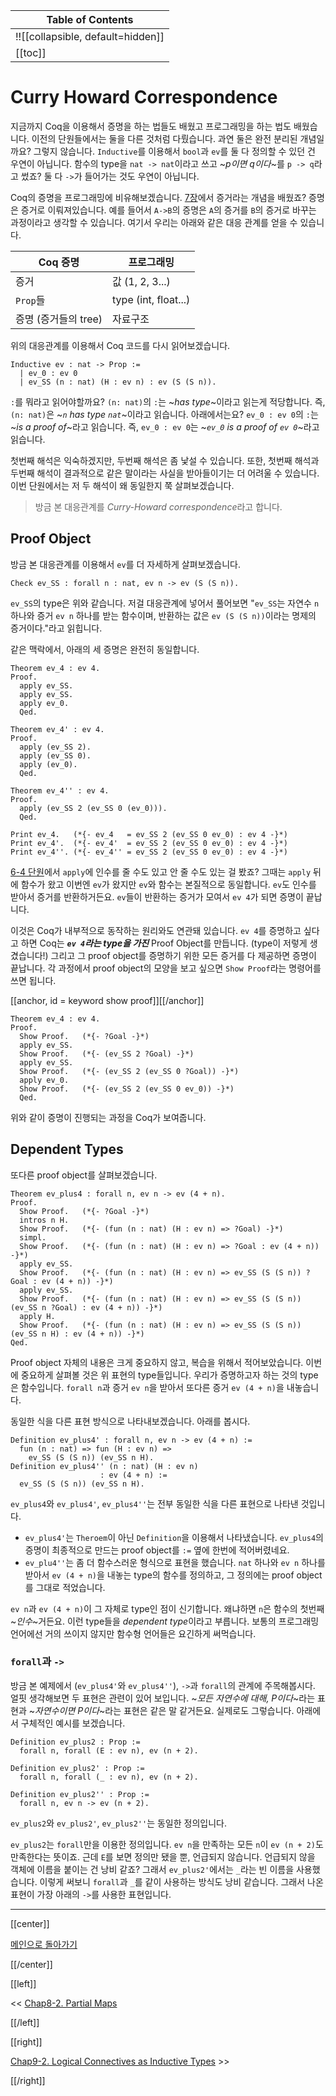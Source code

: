 | Table of Contents |
|-------------------|
|!![[collapsible, default=hidden]]  |
|[[toc]]|

# Curry Howard Correspondence

지금까지 Coq을 이용해서 증명을 하는 법들도 배웠고 프로그래밍을 하는 법도 배웠습니다. 이전의 단원들에서는 둘을 다른 것처럼 다뤘습니다. 과연 둘은 완전 분리된 개념일까요? 그렇지 않습니다. `Inductive`를 이용해서 `bool`과 `ev`를 둘 다 정의할 수 있던 건 우연이 아닙니다. 함수의 type을 `nat -> nat`이라고 쓰고 ~_p이면 q이다_~를 `p -> q`라고 썼죠? 둘 다 `->`가 들어가는 것도 우연이 아닙니다.

Coq의 증명을 프로그래밍에 비유해보겠습니다. [7장](Chap7-2.html#refevidence)에서 증거라는 개념을 배웠죠? 증명은 증거로 이뤄져있습니다. 예를 들어서 `A->B`의 증명은 `A`의 증거를 `B`의 증거로 바꾸는 과정이라고 생각할 수 있습니다. 여기서 우리는 아래와 같은 대응 관계를 얻을 수 있습니다.

| Coq 증명                 | 프로그래밍  |
|--------------------------|-------------|
| 증거                     | 값 (1, 2, 3...)  |
| `Prop`들                 | type (int, float...)  |
| 증명 (증거들의 tree)      | 자료구조      |

위의 대응관계를 이용해서 Coq 코드를 다시 읽어보겠습니다.

```haskell, line_num
Inductive ev : nat -> Prop :=
  | ev_0 : ev 0
  | ev_SS (n : nat) (H : ev n) : ev (S (S n)).
```

`:`를 뭐라고 읽어야할까요? `(n: nat)`의 `:`는 ~_has type_~이라고 읽는게 적당합니다. 즉, `(n: nat)`은 ~_`n` has type `nat`_~이라고 읽습니다. 아래에서는요? `ev_0 : ev 0`의 `:`는 ~_is a proof of_~라고 읽습니다. 즉, `ev_0 : ev 0`는 ~_`ev_0` is a proof of `ev 0`_~라고 읽습니다.

첫번째 해석은 익숙하겠지만, 두번째 해석은 좀 낯설 수 있습니다. 또한, 첫번째 해석과 두번째 해석이 결과적으로 같은 말이라는 사실을 받아들이기는 더 어려울 수 있습니다. 이번 단원에서는 저 두 해석이 왜 동일한지 쭉 살펴보겠습니다.

> 방금 본 대응관계를 *Curry-Howard correspondence*라고 합니다.

## Proof Object

방금 본 대응관계를 이용해서 `ev`를 더 자세하게 살펴보겠습니다.

```haskell, line_num
Check ev_SS : forall n : nat, ev n -> ev (S (S n)).
```

`ev_SS`의 type은 위와 같습니다. 저걸 대응관계에 넣어서 풀어보면 "`ev_SS`는 자연수 `n` 하나와 증거 `ev n` 하나를 받는 함수이며, 반환하는 값은 `ev (S (S n))`이라는 명제의 증거이다."라고 읽힙니다.

같은 맥락에서, 아래의 세 증명은 완전히 동일합니다.

```haskell, line_num
Theorem ev_4 : ev 4.
Proof.
  apply ev_SS.
  apply ev_SS.
  apply ev_0.
  Qed.

Theorem ev_4' : ev 4.
Proof.
  apply (ev_SS 2).
  apply (ev_SS 0).
  apply (ev_0).
  Qed.

Theorem ev_4'' : ev 4.
Proof.
  apply (ev_SS 2 (ev_SS 0 (ev_0))).
  Qed.

Print ev_4.   (*{- ev_4   = ev_SS 2 (ev_SS 0 ev_0) : ev 4 -}*)
Print ev_4'.  (*{- ev_4'  = ev_SS 2 (ev_SS 0 ev_0) : ev 4 -}*)
Print ev_4''. (*{- ev_4'' = ev_SS 2 (ev_SS 0 ev_0) : ev 4 -}*)
```

[6-4 단원](Chap6-4.html)에서 `apply`에 인수를 줄 수도 있고 안 줄 수도 있는 걸 봤죠? 그때는 `apply` 뒤에 함수가 왔고 이번엔 `ev`가 왔지만 `ev`와 함수는 본질적으로 동일합니다. `ev`도 인수를 받아서 증거를 반환하거든요. `ev`들이 반환하는 증거가 모여서 `ev 4`가 되면 증명이 끝납니다.

이것은 Coq가 내부적으로 동작하는 원리와도 연관돼 있습니다. `ev 4`를 증명하고 싶다고 하면 Coq는 ***`ev 4`라는 type을 가진*** Proof Object를 만듭니다. (type이 저렇게 생겼습니다!) 그리고 그 proof object를 증명하기 위한 모든 증거를 다 제공하면 증명이 끝납니다. 각 과정에서 proof object의 모양을 보고 싶으면 `Show Proof`라는 명령어를 쓰면 됩니다.

[[anchor, id = keyword show proof]][[/anchor]]

```haskell, line_num
Theorem ev_4 : ev 4.
Proof.
  Show Proof.   (*{- ?Goal -}*)
  apply ev_SS.
  Show Proof.   (*{- (ev_SS 2 ?Goal) -}*)
  apply ev_SS.
  Show Proof.   (*{- (ev_SS 2 (ev_SS 0 ?Goal)) -}*)
  apply ev_0.
  Show Proof.   (*{- (ev_SS 2 (ev_SS 0 ev_0)) -}*)
  Qed.
```

위와 같이 증명이 진행되는 과정을 Coq가 보여줍니다.

## Dependent Types

또다른 proof object를 살펴보겠습니다.

```haskell, line_num
Theorem ev_plus4 : forall n, ev n -> ev (4 + n).
Proof.
  Show Proof.   (*{- ?Goal -}*)
  intros n H.
  Show Proof.   (*{- (fun (n : nat) (H : ev n) => ?Goal) -}*)
  simpl.
  Show Proof.   (*{- (fun (n : nat) (H : ev n) => ?Goal : ev (4 + n)) -}*)
  apply ev_SS.
  Show Proof.   (*{- (fun (n : nat) (H : ev n) => ev_SS (S (S n)) ?Goal : ev (4 + n)) -}*)
  apply ev_SS.
  Show Proof.   (*{- (fun (n : nat) (H : ev n) => ev_SS (S (S n)) (ev_SS n ?Goal) : ev (4 + n)) -}*)
  apply H.
  Show Proof.   (*{- (fun (n : nat) (H : ev n) => ev_SS (S (S n)) (ev_SS n H) : ev (4 + n)) -}*)
Qed.
```

Proof object 자체의 내용은 크게 중요하지 않고, 복습을 위해서 적어보았습니다. 이번에 중요하게 살펴볼 것은 위 표현의 type들입니다. 우리가 증명하고자 하는 것의 type은 함수입니다. `forall n`과 증거 `ev n`을 받아서 또다른 증거 `ev (4 + n)`을 내놓습니다.

동일한 식을 다른 표현 방식으로 나타내보겠습니다. 아래를 봅시다.

```haskell, line_num
Definition ev_plus4' : forall n, ev n -> ev (4 + n) :=
  fun (n : nat) => fun (H : ev n) =>
    ev_SS (S (S n)) (ev_SS n H).
Definition ev_plus4'' (n : nat) (H : ev n)
                    : ev (4 + n) :=
  ev_SS (S (S n)) (ev_SS n H).
```

`ev_plus4`와 `ev_plus4'`, `ev_plus4''`는 전부 동일한 식을 다른 표현으로 나타낸 것입니다.

- `ev_plus4'`는 `Theroem`이 아닌 `Definition`을 이용해서 나타냈습니다. `ev_plus4`의 증명이 최종적으로 만드는 proof object를 `:=` 옆에 한번에 적어버렸네요.
- `ev_plu4''`는 좀 더 함수스러운 형식으로 표현을 했습니다. `nat` 하나와 `ev n` 하나를 받아서 `ev (4 + n)`을 내놓는 type의 함수를 정의하고, 그 정의에는 proof object를 그대로 적었습니다.

`ev n`과 `ev (4 + n)`이 그 자체로 type인 점이 신기합니다. 왜냐하면 `n`은 함수의 첫번째 ~_인수_~거든요. 이런 type들을 *dependent type*이라고 부릅니다. 보통의 프로그래밍 언어에선 거의 쓰이지 않지만 함수형 언어들은 요긴하게 써먹습니다.

### `forall`과 `->`

방금 본 예제에서 (`ev_plus4'`와 `ev_plus4''`), `->`과 `forall`의 관계에 주목해봅시다. 얼핏 생각해보면 두 표현은 관련이 있어 보입니다. ~_모든 자연수에 대해, P이다_~라는 표현과 ~_자연수이면 P이다_~라는 표현은 같은 말 같거든요. 실제로도 그렇습니다. 아래에서 구체적인 예시를 보겠습니다.

```haskell, line_num
Definition ev_plus2 : Prop :=
  forall n, forall (E : ev n), ev (n + 2).

Definition ev_plus2' : Prop :=
  forall n, forall (_ : ev n), ev (n + 2).

Definition ev_plus2'' : Prop :=
  forall n, ev n -> ev (n + 2).
```

`ev_plus2`와 `ev_plus2'`, `ev_plus2''`는 동일한 정의입니다.

`ev_plus2`는 `forall`만을 이용한 정의입니다. `ev n`을 만족하는 모든 `n`이 `ev (n + 2)`도 만족한다는 뜻이죠. 근데 `E`를 보면 정의만 됐을 뿐, 언급되지 않습니다. 언급되지 않을 객체에 이름을 붙이는 건 낭비 같죠? 그래서 `ev_plus2'`에서는 `_`라는 빈 이름을 사용했습니다. 이렇게 써보니 `forall`과 `_`를 같이 사용하는 방식도 낭비 같습니다. 그래서 나온 표현이 가장 아래의 `->`를 사용한 표현입니다.

---

[[center]]

[메인으로 돌아가기](index.html)

[[/center]]

[[left]]

<< [Chap8-2. Partial Maps](Chap8-2.html)

[[/left]]

[[right]]

[Chap9-2. Logical Connectives as Inductive Types](Chap9-2.html) >>

[[/right]]
